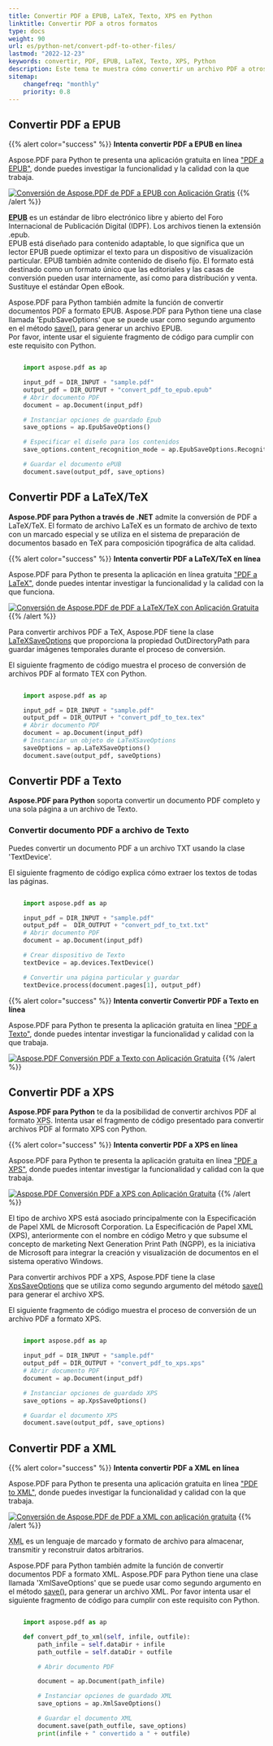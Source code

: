 ```yaml
---
title: Convertir PDF a EPUB, LaTeX, Texto, XPS en Python
linktitle: Convertir PDF a otros formatos
type: docs
weight: 90
url: es/python-net/convert-pdf-to-other-files/
lastmod: "2022-12-23"
keywords: convertir, PDF, EPUB, LaTeX, Texto, XPS, Python
description: Este tema te muestra cómo convertir un archivo PDF a otros formatos de archivo como EPUB, LaTeX, Texto, XPS, etc., usando Python.
sitemap:
    changefreq: "monthly"
    priority: 0.8
---
```


## Convertir PDF a EPUB

{{% alert color="success" %}}
**Intenta convertir PDF a EPUB en línea**

Aspose.PDF para Python te presenta una aplicación gratuita en línea ["PDF a EPUB"](https://products.aspose.app/pdf/conversion/pdf-to-epub), donde puedes investigar la funcionalidad y la calidad con la que trabaja.

[![Conversión de Aspose.PDF de PDF a EPUB con Aplicación Gratis](pdf_to_epub.png)](https://products.aspose.app/pdf/conversion/pdf-to-epub)
{{% /alert %}}

**<abbr title="Electronic Publication">EPUB</abbr>** es un estándar de libro electrónico libre y abierto del Foro Internacional de Publicación Digital (IDPF).
 Los archivos tienen la extensión .epub.  
EPUB está diseñado para contenido adaptable, lo que significa que un lector EPUB puede optimizar el texto para un dispositivo de visualización particular. EPUB también admite contenido de diseño fijo. El formato está destinado como un formato único que las editoriales y las casas de conversión pueden usar internamente, así como para distribución y venta. Sustituye el estándar Open eBook.

Aspose.PDF para Python también admite la función de convertir documentos PDF a formato EPUB. Aspose.PDF para Python tiene una clase llamada 'EpubSaveOptions' que se puede usar como segundo argumento en el método [save()](https://reference.aspose.com/pdf/python-net/aspose.pdf/document/#methods), para generar un archivo EPUB.  
Por favor, intente usar el siguiente fragmento de código para cumplir con este requisito con Python.

```python

    import aspose.pdf as ap

    input_pdf = DIR_INPUT + "sample.pdf"
    output_pdf = DIR_OUTPUT + "convert_pdf_to_epub.epub"
    # Abrir documento PDF
    document = ap.Document(input_pdf)

    # Instanciar opciones de guardado Epub
    save_options = ap.EpubSaveOptions()

    # Especificar el diseño para los contenidos
    save_options.content_recognition_mode = ap.EpubSaveOptions.RecognitionMode.FLOW

    # Guardar el documento ePUB
    document.save(output_pdf, save_options)
```

## Convertir PDF a LaTeX/TeX

**Aspose.PDF para Python a través de .NET** admite la conversión de PDF a LaTeX/TeX. El formato de archivo LaTeX es un formato de archivo de texto con un marcado especial y se utiliza en el sistema de preparación de documentos basado en TeX para composición tipográfica de alta calidad.

{{% alert color="success" %}}
**Intenta convertir PDF a LaTeX/TeX en línea**

Aspose.PDF para Python te presenta la aplicación en línea gratuita ["PDF a LaTeX"](https://products.aspose.app/pdf/conversion/pdf-to-tex), donde puedes intentar investigar la funcionalidad y la calidad con la que funciona.

[![Conversión de Aspose.PDF de PDF a LaTeX/TeX con Aplicación Gratuita](pdf_to_latex.png)](https://products.aspose.app/pdf/conversion/pdf-to-tex)
{{% /alert %}}

Para convertir archivos PDF a TeX, Aspose.PDF tiene la clase [LaTeXSaveOptions](https://reference.aspose.com/pdf/python-net/aspose.pdf/latexsaveoptions/) que proporciona la propiedad OutDirectoryPath para guardar imágenes temporales durante el proceso de conversión.

El siguiente fragmento de código muestra el proceso de conversión de archivos PDF al formato TEX con Python.

```python

    import aspose.pdf as ap

    input_pdf = DIR_INPUT + "sample.pdf"
    output_pdf = DIR_OUTPUT + "convert_pdf_to_tex.tex"
    # Abrir documento PDF
    document = ap.Document(input_pdf)
    # Instanciar un objeto de LaTeXSaveOptions
    saveOptions = ap.LaTeXSaveOptions()
    document.save(output_pdf, saveOptions)
```

## Convertir PDF a Texto

**Aspose.PDF para Python** soporta convertir un documento PDF completo y una sola página a un archivo de Texto.

### Convertir documento PDF a archivo de Texto

Puedes convertir un documento PDF a un archivo TXT usando la clase 'TextDevice'.

El siguiente fragmento de código explica cómo extraer los textos de todas las páginas.

```python

    import aspose.pdf as ap

    input_pdf = DIR_INPUT + "sample.pdf"
    output_pdf =  DIR_OUTPUT + "convert_pdf_to_txt.txt"
    # Abrir documento PDF
    document = ap.Document(input_pdf)

    # Crear dispositivo de Texto
    textDevice = ap.devices.TextDevice()

    # Convertir una página particular y guardar
    textDevice.process(document.pages[1], output_pdf)
```


{{% alert color="success" %}}
 **Intenta convertir Convertir PDF a Texto en línea**

Aspose.PDF para Python te presenta la aplicación gratuita en línea ["PDF a Texto"](https://products.aspose.app/pdf/conversion/pdf-to-txt), donde puedes intentar investigar la funcionalidad y calidad con la que trabaja.

[![Aspose.PDF Conversión PDF a Texto con Aplicación Gratuita](pdf_to_text.png)](https://products.aspose.app/pdf/conversion/pdf-to-txt)
{{% /alert %}}

## Convertir PDF a XPS

**Aspose.PDF para Python** te da la posibilidad de convertir archivos PDF al formato <abbr title="Especificación de Papel XML">XPS</abbr>. Intenta usar el fragmento de código presentado para convertir archivos PDF al formato XPS con Python.

{{% alert color="success" %}}
**Intenta convertir PDF a XPS en línea**

Aspose.PDF para Python te presenta la aplicación gratuita en línea ["PDF a XPS"](https://products.aspose.app/pdf/conversion/pdf-to-xps), donde puedes intentar investigar la funcionalidad y calidad con la que trabaja.

[![Aspose.PDF Conversión PDF a XPS con Aplicación Gratuita](pdf_to_xps.png)](https://products.aspose.app/pdf/conversion/pdf-to-xps)
{{% /alert %}}

El tipo de archivo XPS está asociado principalmente con la Especificación de Papel XML de Microsoft Corporation. La Especificación de Papel XML (XPS), anteriormente con el nombre en código Metro y que subsume el concepto de marketing Next Generation Print Path (NGPP), es la iniciativa de Microsoft para integrar la creación y visualización de documentos en el sistema operativo Windows.

Para convertir archivos PDF a XPS, Aspose.PDF tiene la clase [XpsSaveOptions](https://reference.aspose.com/pdf/python-net/aspose.pdf/xpssaveoptions/) que se utiliza como segundo argumento del método [save()](https://reference.aspose.com/pdf/python-net/aspose.pdf/document/#methods) para generar el archivo XPS.

El siguiente fragmento de código muestra el proceso de conversión de un archivo PDF a formato XPS.

```python

    import aspose.pdf as ap

    input_pdf = DIR_INPUT + "sample.pdf"
    output_pdf = DIR_OUTPUT + "convert_pdf_to_xps.xps"
    # Abrir documento PDF
    document = ap.Document(input_pdf)

    # Instanciar opciones de guardado XPS
    save_options = ap.XpsSaveOptions()

    # Guardar el documento XPS
    document.save(output_pdf, save_options)
```

## Convertir PDF a XML

{{% alert color="success" %}}
**Intenta convertir PDF a XML en línea**

Aspose.PDF para Python te presenta una aplicación gratuita en línea ["PDF to XML"](https://products.aspose.app/pdf/conversion/pdf-to-xml), donde puedes investigar la funcionalidad y calidad con la que trabaja.

[![Conversión de Aspose.PDF de PDF a XML con aplicación gratuita](pdf_to_xml.png)](https://products.aspose.app/pdf/conversion/pdf-to-xml)
{{% /alert %}}

<abbr title="Extensible Markup Language">XML</abbr> es un lenguaje de marcado y formato de archivo para almacenar, transmitir y reconstruir datos arbitrarios.

Aspose.PDF para Python también admite la función de convertir documentos PDF a formato XML. Aspose.PDF para Python tiene una clase llamada 'XmlSaveOptions' que se puede usar como segundo argumento en el método [save()](https://reference.aspose.com/pdf/python-net/aspose.pdf/document/#methods), para generar un archivo XML.
Por favor intenta usar el siguiente fragmento de código para cumplir con este requisito con Python.

```python

    import aspose.pdf as ap

    def convert_pdf_to_xml(self, infile, outfile):
        path_infile = self.dataDir + infile
        path_outfile = self.dataDir + outfile

        # Abrir documento PDF

        document = ap.Document(path_infile)

        # Instanciar opciones de guardado XML
        save_options = ap.XmlSaveOptions()

        # Guardar el documento XML
        document.save(path_outfile, save_options)
        print(infile + " convertido a " + outfile)
```